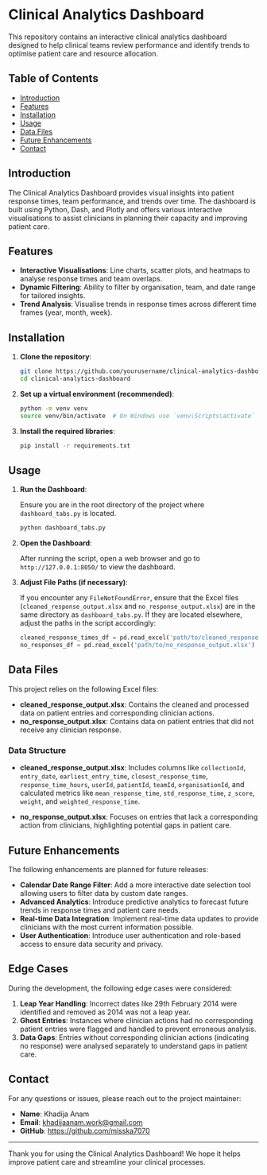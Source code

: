 # Clinical Analytics Dashboard

This repository contains an interactive clinical analytics dashboard designed to help clinical teams review performance and identify trends to optimise patient care and resource allocation.

## Table of Contents

- [Introduction](#introduction)
- [Features](#features)
- [Installation](#installation)
- [Usage](#usage)
- [Data Files](#data-files)
- [Future Enhancements](#future-enhancements)
- [Contact](#contact)

## Introduction

The Clinical Analytics Dashboard provides visual insights into patient response times, team performance, and trends over time. The dashboard is built using Python, Dash, and Plotly and offers various interactive visualisations to assist clinicians in planning their capacity and improving patient care.

## Features

- **Interactive Visualisations**: Line charts, scatter plots, and heatmaps to analyse response times and team overlaps.
- **Dynamic Filtering**: Ability to filter by organisation, team, and date range for tailored insights.
- **Trend Analysis**: Visualise trends in response times across different time frames (year, month, week).

## Installation

1. **Clone the repository**:

    ```bash
    git clone https://github.com/yourusername/clinical-analytics-dashboard.git
    cd clinical-analytics-dashboard
    ```

2. **Set up a virtual environment (recommended)**:

    ```bash
    python -m venv venv
    source venv/bin/activate  # On Windows use `venv\Scripts\activate`
    ```

3. **Install the required libraries**:

    ```bash
    pip install -r requirements.txt
    ```

## Usage

1. **Run the Dashboard**:

    Ensure you are in the root directory of the project where `dashboard_tabs.py` is located.

    ```bash
    python dashboard_tabs.py
    ```

2. **Open the Dashboard**:

    After running the script, open a web browser and go to `http://127.0.0.1:8050/` to view the dashboard.

3. **Adjust File Paths (if necessary)**:

   If you encounter any `FileNotFoundError`, ensure that the Excel files (`cleaned_response_output.xlsx` and `no_response_output.xlsx`) are in the same directory as `dashboard_tabs.py`. If they are located elsewhere, adjust the paths in the script accordingly:

    ```python
    cleaned_response_times_df = pd.read_excel('path/to/cleaned_response_output.xlsx')
    no_responses_df = pd.read_excel('path/to/no_response_output.xlsx')
    ```

## Data Files

This project relies on the following Excel files:

- **cleaned_response_output.xlsx**: Contains the cleaned and processed data on patient entries and corresponding clinician actions.
- **no_response_output.xlsx**: Contains data on patient entries that did not receive any clinician response.

### Data Structure

- **cleaned_response_output.xlsx**: Includes columns like `collectionId`, `entry_date`, `earliest_entry_time`, `closest_response_time`, `response_time_hours`, `userId`, `patientId`, `teamId`, `organisationId`, and calculated metrics like `mean_response_time`, `std_response_time`, `z_score`, `weight`, and `weighted_response_time`.

- **no_response_output.xlsx**: Focuses on entries that lack a corresponding action from clinicians, highlighting potential gaps in patient care.

## Future Enhancements

The following enhancements are planned for future releases:

- **Calendar Date Range Filter**: Add a more interactive date selection tool allowing users to filter data by custom date ranges.
- **Advanced Analytics**: Introduce predictive analytics to forecast future trends in response times and patient care needs.
- **Real-time Data Integration**: Implement real-time data updates to provide clinicians with the most current information possible.
- **User Authentication**: Introduce user authentication and role-based access to ensure data security and privacy.

## Edge Cases

During the development, the following edge cases were considered:

1. **Leap Year Handling**: Incorrect dates like 29th February 2014 were identified and removed as 2014 was not a leap year.
2. **Ghost Entries**: Instances where clinician actions had no corresponding patient entries were flagged and handled to prevent erroneous analysis.
3. **Data Gaps**: Entries without corresponding clinician actions (indicating no response) were analysed separately to understand gaps in patient care.

## Contact

For any questions or issues, please reach out to the project maintainer:

- **Name**: Khadija Anam
- **Email**: khadijaanam.work@gmail.com
- **GitHub**: https://github.com/misska7070

---

Thank you for using the Clinical Analytics Dashboard! We hope it helps improve patient care and streamline your clinical processes.
